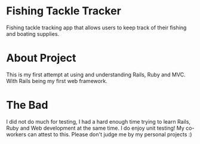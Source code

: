# Fishing Tackle Tracker #

Fishing tackle tracking app that allows users to keep track of their fishing and boating supplies.

# About Project #
This is my first attempt at using and understanding Rails, Ruby and MVC. With Rails being my first web framework.

# The Bad #
I did not do much for testing, I had a hard enough time trying to learn Rails, Ruby and Web development at the same time. I do enjoy unit testing! My co-workers can attest to this. Please don't judge me by my personal projects :)